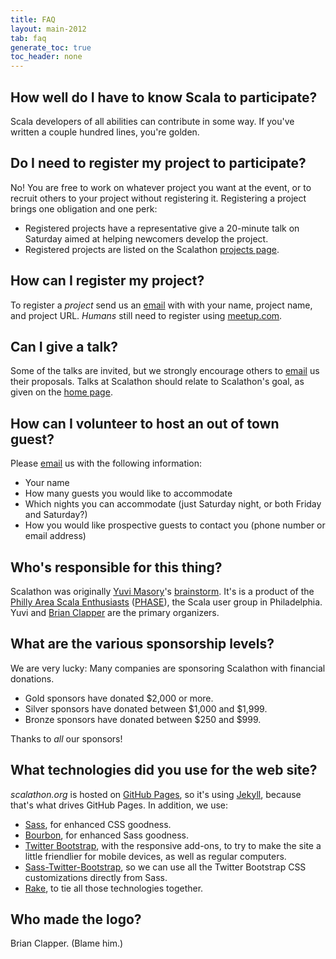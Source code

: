 ```yaml
---
title: FAQ
layout: main-2012
tab: faq
generate_toc: true
toc_header: none
---
```


## How well do I have to know Scala to participate?

Scala developers of all abilities can contribute in some way. If you've
written a couple hundred lines, you're golden.

## Do I need to register my project to participate?

No! You are free to work on whatever project you want at the event, or to
recruit others to your project without registering it. Registering a
project brings one obligation and one perk:

* Registered projects have a representative give a 20-minute talk on
  Saturday aimed at helping newcomers develop the project.
* Registered projects are listed on the Scalathon
  [projects page](projects.html).

## How can I register my project?

To register a *project* send us an [email][] with with your name, project
name, and project URL. *Humans* still need to register using
[meetup.com](http://www.meetup.com/scala-phase/events/57847602/).

## Can I give a talk?

Some of the talks are invited, but we strongly encourage others to [email][] us
their proposals. Talks at Scalathon should relate to Scalathon's goal, as
given on the [home page](index.html).

## How can I volunteer to host an out of town guest?

Please [email][] us with the following information:

* Your name
* How many guests you would like to accommodate
* Which nights you can accommodate (just Saturday night, or both Friday and Saturday?)
* How you would like prospective guests to contact you (phone number or email address)

## Who's responsible for this thing?

Scalathon was originally [Yuvi Masory][]'s [brainstorm](http://blog.yuvimasory.com/2011/04/scalathon-how-you-can-help.html).
It's is a product of the [Philly Area Scala Enthusiasts][PHASE]
([PHASE][]), the Scala user group in Philadelphia. Yuvi and [Brian Clapper][]
are the primary organizers.

## What are the various sponsorship levels?

We are very lucky: Many companies are sponsoring Scalathon with financial
donations.

* Gold sponsors have donated $2,000 or more.
* Silver sponsors have donated between $1,000 and $1,999.
* Bronze sponsors have donated between $250 and $999.

Thanks to *all* our sponsors!

## What technologies did you use for the web site?

*scalathon.org* is hosted on [GitHub Pages][], so it's using [Jekyll][],
because that's what drives GitHub Pages. In addition, we use:

* [Sass][], for enhanced CSS goodness.
* [Bourbon][], for enhanced Sass goodness.
* [Twitter Bootstrap][], with the responsive add-ons, to try to make the
  site a little friendlier for mobile devices, as well as regular computers.
* [Sass-Twitter-Bootstrap][], so we can use all the Twitter Bootstrap CSS
  customizations directly from Sass.
* [Rake][], to tie all those technologies together.

## Who made the logo?

Brian Clapper. (Blame him.)

[email]: mailto:contact@scalathon.org
[Yuvi Masory]: contact.html
[Github Pages]: http://pages.github.com/
[Brian Clapper]: contact.html
[PHASE]: http://www.meetup.com/scala-phase/
[Twitter Bootstrap]: http://twitter.github.com/bootstrap/
[Bourbon]: http://thoughtbot.com/bourbon/
[Jekyll]: http://jekyllrb.com/
[Node.js]: http://nodejs.org/
[Sass-Twitter-Bootstrap]: https://github.com/jlong/sass-twitter-bootstrap
[Sass]: http://sass-lang.com
[Less]: http://lesscss.org/
[Rake]: http://rake.rubyforge.org/
[Ruby]: http://ruby-lang.org/


